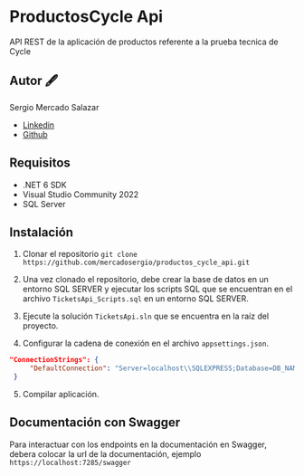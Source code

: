 # ProductosCycle Api

API REST de la aplicación de productos referente a la prueba tecnica de Cycle

## Autor 🖋️

Sergio Mercado Salazar

- [Linkedin](https://www.linkedin.com/in/devsergiom/)
- [Github](https://github.com/mercadosergio)

## Requisitos

- .NET 6 SDK
- Visual Studio Community 2022
- SQL Server

## Instalación

1. Clonar el repositorio
   `git clone https://github.com/mercadosergio/productos_cycle_api.git`

2. Una vez clonado el repositorio, debe crear la base de datos en un entorno SQL SERVER y ejecutar los scripts SQL que se encuentran en el archivo `TicketsApi_Scripts.sql` en un entorno SQL SERVER.

3. Ejecute la solución `TicketsApi.sln` que se encuentra en la raíz del proyecto.

4. Configurar la cadena de conexión en el archivo `appsettings.json`.

```json
"ConnectionStrings": {
     "DefaultConnection": "Server=localhost\\SQLEXPRESS;Database=DB_NAME;Trusted_Connection=True;User Id=usuario; Password=contraseña;MultipleActiveResultSets=true;TrustServerCertificate=True"
 }
```

5. Compilar aplicación.  


## Documentación con Swagger

Para interactuar con los endpoints en la documentación en Swagger, debera colocar la url de la documentación, ejemplo `https://localhost:7285/swagger`
 